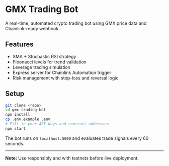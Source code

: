 # GMX Trading Bot

A real-time, automated crypto trading bot using GMX price data and Chainlink-ready webhook. 

## Features

- SMA + Stochastic RSI strategy
- Fibonacci levels for trend validation
- Leverage trading simulation
- Express server for Chainlink Automation trigger
- Risk management with stop-loss and reversal logic

## Setup

```bash
git clone <repo>
cd gmx-trading-bot
npm install
cp .env.example .env
# Fill in your API keys and contract addresses
npm start
```

The bot runs on `localhost:5000` and evaluates trade signals every 60 seconds.

---

**Note:** Use responsibly and with testnets before live deployment.
